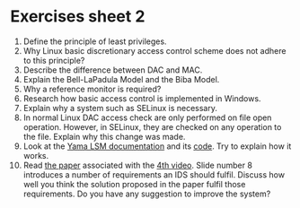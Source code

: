 # Exercises sheet 2

1. Define the principle of least privileges.
2. Why Linux basic discretionary access control scheme does not adhere to this principle?
3. Describe the difference between DAC and MAC.
4. Explain the Bell-LaPadula Model and the Biba Model.
5. Why a reference monitor is required?
6. Research how basic access control is implemented in Windows.
7. Explain why a system such as SELinux is necessary.
8. In normal Linux DAC access check are only performed on file open operation.
However, in SELinux, they are checked on any operation to the file.
Explain why this change was made.
9. Look at the [Yama LSM documentation](https://www.kernel.org/doc/html/v4.15/admin-guide/LSM/Yama.html) and its [code](https://github.com/torvalds/linux/blob/master/security/yama/yama_lsm.c). Try to explain how it works.
10. Read [the paper](https://tfjmp.org/files/publications/2020-ndss.pdf) associated with the [4th video](https://web.microsoftstream.com/video/f368875b-2fd4-4894-89af-7a4641e57503).
Slide number 8 introduces a number of requirements an IDS should fulfil.
Discuss how well you think the solution proposed in the paper fulfil those requirements.
Do you have any suggestion to improve the system?
